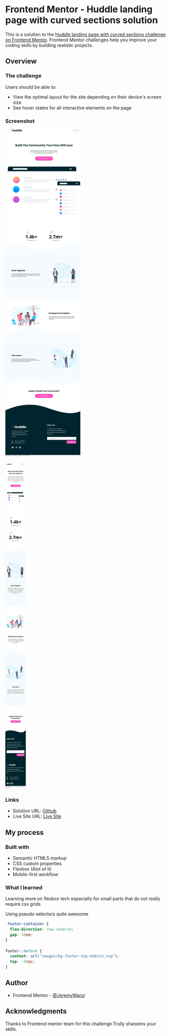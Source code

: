 # Frontend Mentor - Huddle landing page with curved sections solution

This is a solution to the [Huddle landing page with curved sections challenge on Frontend Mentor](https://www.frontendmentor.io/challenges/huddle-landing-page-with-curved-sections-5ca5ecd01e82137ec91a50f2). Frontend Mentor challenges help you improve your coding skills by building realistic projects.

## Overview

### The challenge

Users should be able to:

- View the optimal layout for the site depending on their device's screen size
- See hover states for all interactive elements on the page

### Screenshot

![Desktop View](./screenshots/desktop.jpeg)

![Mobile view ](./screenshots/mobileview.jpeg)

### Links

- Solution URL: [Github](https://github.com/JeremyWarui/Huddle)
- Live Site URL: [Live Site](https://huddle-red.vercel.app/)

## My process

### Built with

- Semantic HTML5 markup
- CSS custom properties
- Flexbox (Alot of it)
- Mobile-first workflow

### What I learned

Learning more on flexbox tech especially for small parts that do not really require css grids

Using pseudo selectors quite awesome

```css
.footer-container {
  flex-direction: row-reverse;
  gap: 10em;
}

footer::before {
  content: url("images/bg-footer-top-mobile.svg");
  top: -50px;
}
```

## Author

- Frontend Mentor - [@JeremyWarui](https://www.frontendmentor.io/profile/JeremyWarui)

## Acknowledgments

Thanks to Frontend mentor team for this challenge.Trully sharpens your skills.
